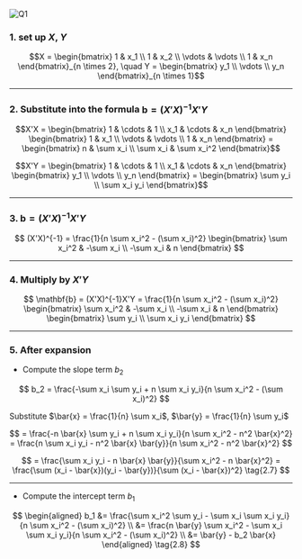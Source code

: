 ![Q1](https://github.com/user-attachments/assets/fb8d4535-5e1a-41f4-8dc9-f62cbfcbae6b)



### 1. set up  $X$, $Y$

```math
X = 
\begin{bmatrix}
1 & x_1 \\
1 & x_2 \\
\vdots & \vdots \\
1 & x_n
\end{bmatrix}_{n \times 2}, \quad
Y = 
\begin{bmatrix}
y_1 \\
\vdots \\
y_n
\end{bmatrix}_{n \times 1}
```

---

### 2. Substitute into the formula $\mathbf{b} = (X'X)^{-1}X'Y$

```math
X'X = 
\begin{bmatrix}
1 & \cdots & 1 \\
x_1 & \cdots & x_n
\end{bmatrix}
\begin{bmatrix}
1 & x_1 \\
\vdots & \vdots \\
1 & x_n
\end{bmatrix}
=
\begin{bmatrix}
n & \sum x_i \\
\sum x_i & \sum x_i^2
\end{bmatrix}
```

```math
X'Y = 
\begin{bmatrix}
1 & \cdots & 1 \\
x_1 & \cdots & x_n
\end{bmatrix}
\begin{bmatrix}
y_1 \\
\vdots \\
y_n
\end{bmatrix}
=
\begin{bmatrix}
\sum y_i \\
\sum x_i y_i
\end{bmatrix}
```

---

### 3. $\mathbf{b} = (X'X)^{-1}X'Y$

$$
(X'X)^{-1} = 
\frac{1}{n \sum x_i^2 - (\sum x_i)^2}
\begin{bmatrix}
\sum x_i^2 & -\sum x_i \\
-\sum x_i & n
\end{bmatrix}
$$

---

### 4. Multiply by $X'Y$

$$
\mathbf{b} = (X'X)^{-1}X'Y =
\frac{1}{n \sum x_i^2 - (\sum x_i)^2}
\begin{bmatrix}
\sum x_i^2 & -\sum x_i \\
-\sum x_i & n
\end{bmatrix}
\begin{bmatrix}
\sum y_i \\
\sum x_i y_i
\end{bmatrix}
$$

---

### 5. After expansion

* Compute the slope term $b_2$

$$
b_2 = \frac{-\sum x_i \sum y_i + n \sum x_i y_i}{n \sum x_i^2 - (\sum x_i)^2}
$$

Substitute  $\bar{x} = \frac{1}{n} \sum x_i$, $\bar{y} = \frac{1}{n} \sum y_i$

$$
= \frac{-n \bar{x} \sum y_i + n \sum x_i y_i}{n \sum x_i^2 - n^2 \bar{x}^2}
= \frac{n \sum x_i y_i - n^2 \bar{x} \bar{y}}{n \sum x_i^2 - n^2 \bar{x}^2}
$$

$$
= \frac{\sum x_i y_i - n \bar{x} \bar{y}}{\sum x_i^2 - n \bar{x}^2}
= \frac{\sum (x_i - \bar{x})(y_i - \bar{y})}{\sum (x_i - \bar{x})^2} \tag{2.7}
$$

---

* Compute the intercept term $b_1$

$$
\begin{aligned}
b_1 &= \frac{\sum x_i^2 \sum y_i - \sum x_i \sum x_i y_i}{n \sum x_i^2 - (\sum x_i)^2} \\
    &= \frac{n \bar{y} \sum x_i^2 - \sum x_i \sum x_i y_i}{n \sum x_i^2 - (\sum x_i)^2} \\
    &= \bar{y} - b_2 \bar{x}
\end{aligned}
\tag{2.8}
$$

